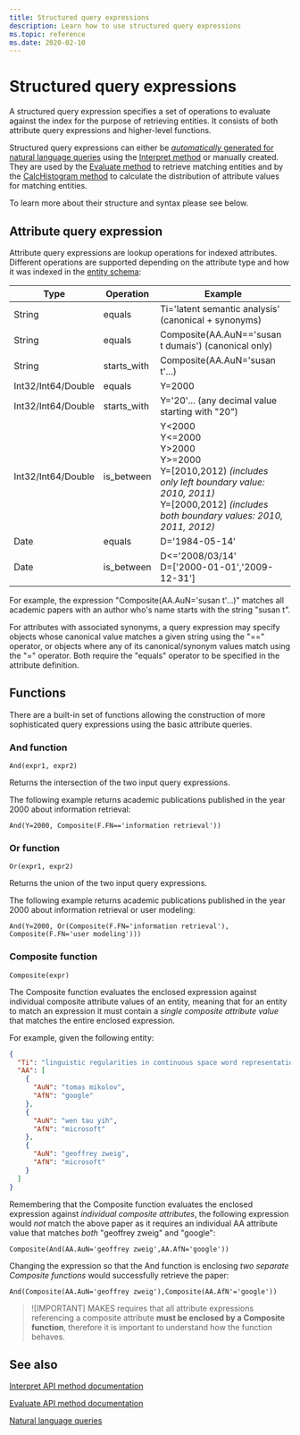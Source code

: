 ```yaml
---
title: Structured query expressions
description: Learn how to use structured query expressions
ms.topic: reference
ms.date: 2020-02-10
---
```


# Structured query expressions

A structured query expression specifies a set of operations to evaluate against the index for the purpose of retrieving entities.  It consists of both attribute query expressions and higher-level functions.  

Structured query expressions can either be [*automatically* generated for natural language queries](concepts-queries.md) using the [Interpret method](reference-get-interpret.md) or manually created. They are used by the [Evaluate method](reference-get-evaluate.md) to retrieve matching entities and by the [CalcHistogram method](reference-get-histogram.md) to calculate the distribution of attribute values for matching entities.

To learn more about their structure and syntax please see below.

## Attribute query expression

Attribute query expressions are lookup operations for indexed attributes. Different operations are supported depending on the attribute type and how it was indexed in the [entity schema](reference-makes-api-entity-schema.md):

Type | Operation | Example
--- | --- | ---
String | equals | Ti='latent semantic analysis'  (canonical + synonyms)
String | equals | Composite(AA.AuN=='susan t dumais')  (canonical only)
String | starts_with | Composite(AA.AuN='susan t'...)
Int32/Int64/Double | equals | Y=2000
Int32/Int64/Double | starts_with | Y='20'... (any decimal value starting with "20")
Int32/Int64/Double | is_between | Y&lt;2000 <br/> Y&lt;=2000 <br/> Y&gt;2000 <br/> Y&gt;=2000 <br/> Y=[2010,2012) *(includes only left boundary value: 2010, 2011)* <br/> Y=[2000,2012] *(includes both boundary values: 2010, 2011, 2012)*
Date | equals | D='1984-05-14'
Date | is_between | D&lt;='2008/03/14' <br/> D=['2000-01-01','2009-12-31']

For example, the expression "Composite(AA.AuN='susan t'...)" matches all academic papers with an author who's name starts with the string "susan t".  

For attributes with associated synonyms, a query expression may specify objects whose canonical value matches a given string using the "==" operator, or objects where any of its canonical/synonym values match using the "=" operator.  Both require the "equals" operator to be specified in the attribute definition.

## Functions

There are a built-in set of functions allowing the construction of more sophisticated query expressions using the basic attribute queries.

### And function

```
And(expr1, expr2)
```

Returns the intersection of the two input query expressions.

The following example returns academic publications published in the year 2000 about information retrieval:

```
And(Y=2000, Composite(F.FN=='information retrieval'))
```

### Or function

```
Or(expr1, expr2)
```

Returns the union of the two input query expressions.

The following example returns academic publications published in the year 2000 about information retrieval or user modeling:

```
And(Y=2000, Or(Composite(F.FN='information retrieval'), Composite(F.FN='user modeling')))
```

### Composite function

```
Composite(expr)
```

The Composite function evaluates the enclosed expression against individual composite attribute values of an entity, meaning that for an entity to match an expression it must contain a *single composite attribute value* that matches the entire enclosed expression.

For example, given the following entity:

```JSON
{
  "Ti": "linguistic regularities in continuous space word representations",
  "AA": [
    {
      "AuN": "tomas mikolov",
      "AfN": "google"
    },
    {
      "AuN": "wen tau yih",
      "AfN": "microsoft"
    },
    {
      "AuN": "geoffrey zweig",
      "AfN": "microsoft"
    }
  ]
}
```

Remembering that the Composite function evaluates the enclosed expression against *individual composite attributes*, the following expression would *not* match the above paper as it requires an individual AA attribute value that matches *both* "geoffrey zweig" and "google":

```
Composite(And(AA.AuN='geoffrey zweig',AA.AfN='google'))
```

Changing the expression so that the And function is enclosing *two separate Composite functions* would successfully retrieve the paper:

```
And(Composite(AA.AuN='geoffrey zweig'),Composite(AA.AfN'='google'))
```

>![IMPORTANT]
>MAKES requires that all attribute expressions referencing a composite attribute **must be enclosed by a Composite function**, therefore it is important to understand how the function behaves.

## See also

[Interpret API method documentation](reference-get-interpret.md)

[Evaluate API method documentation](reference-get-evaluate.md)

[Natural language queries](concept-queries.md)
